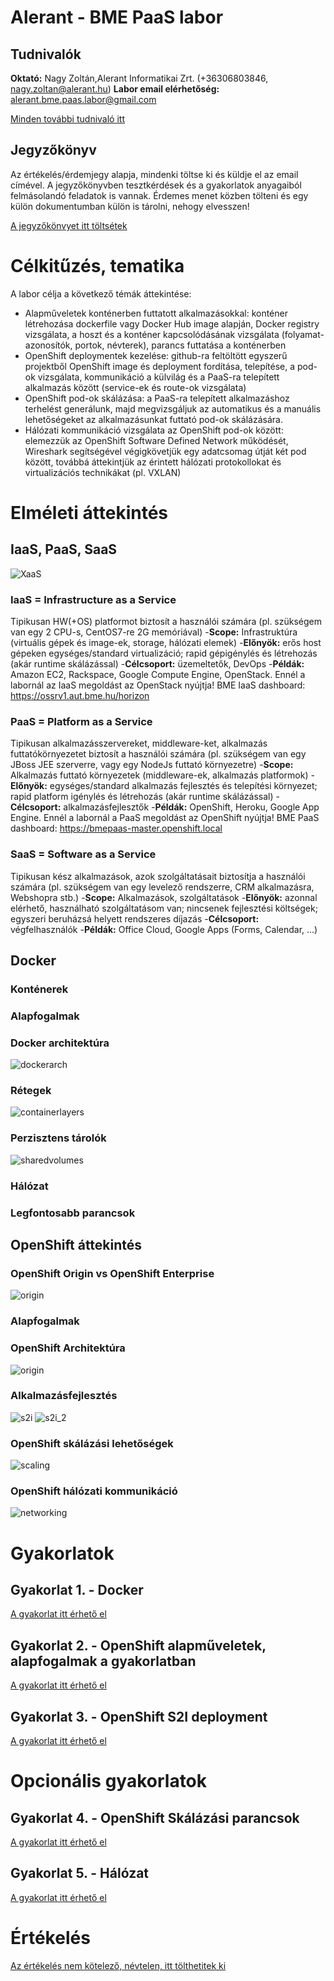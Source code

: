 # Alerant - BME PaaS labor
## Tudnivalók
**Oktató:** Nagy Zoltán,Alerant Informatikai Zrt. (+36306803846, nagy.zoltan@alerant.hu)
**Labor email elérhetőség:** alerant.bme.paas.labor@gmail.com

[Minden további tudnivaló itt](Tudnivalok.md)

## Jegyzőkönyv
Az értékelés/érdemjegy alapja, mindenki töltse ki és küldje el az email címével.
A jegyzőkönyvben tesztkérdések és a gyakorlatok anyagaiból felmásolandó feladatok is vannak. Érdemes menet közben tölteni és egy külön dokumentumban külön is tárolni, nehogy elvesszen!
 
[A jegyzőkönvyet itt töltsétek](https://goo.gl/forms/rKN2WAWNCjxpBulS2)

# Célkitűzés, tematika
A labor célja a következő témák áttekintése:
- Alapműveletek konténerben futtatott alkalmazásokkal: konténer létrehozása dockerfile vagy Docker Hub image alapján, Docker registry vizsgálata,  a hoszt és a konténer kapcsolódásának vizsgálata (folyamat-azonosítók, portok, névterek), parancs futtatása a konténerben
- OpenShift deploymentek kezelése: github-ra feltöltött egyszerű projektből OpenShift image és deployment fordítása, telepítése, a pod-ok vizsgálata, kommunikáció a külvilág és a PaaS-ra telepített alkalmazás között (service-ek és route-ok vizsgálata)
- OpenShift pod-ok skálázása: a PaaS-ra telepített alkalmazáshoz terhelést generálunk, majd megvizsgáljuk az automatikus és a manuális lehetőségeket az alkalmazásunkat futtató pod-ok skálázására.
- Hálózati kommunikáció vizsgálata az OpenShift pod-ok között: elemezzük az OpenShift Software Defined Network működését, Wireshark segítségével végigkövetjük egy adatcsomag útját két pod között, továbbá áttekintjük az érintett hálózati protokollokat és virtualizációs technikákat (pl. VXLAN)

# Elméleti áttekintés
## IaaS, PaaS, SaaS
![XaaS](common/images/xaas.jpg)
### IaaS = Infrastructure as a Service
Tipikusan HW(+OS) platformot biztosít a használói számára (pl. szükségem van egy 2 CPU-s, CentOS7-re 2G memóriával)
-**Scope:** Infrastruktúra (virtuális gépek és image-ek, storage, hálózati elemek)
-**Előnyök:** erős host gépeken egységes/standard virtualizáció; rapid gépigénylés és létrehozás (akár runtime skálázással)
-**Célcsoport:** üzemeltetők, DevOps
-**Példák:** Amazon EC2, Rackspace, Google Compute Engine, OpenStack. Ennél a labornál az IaaS megoldást az OpenStack nyújtja!
BME IaaS dashboard: https://ossrv1.aut.bme.hu/horizon
### PaaS = Platform as a Service
Tipikusan alkalmazásszervereket, middleware-ket, alkalmazás futtatókörnyezetet biztosít a használói számára (pl. szükségem van egy JBoss JEE szerverre, vagy egy NodeJs futtató környezetre)
-**Scope:** Alkalmazás futtató környezetek (middleware-ek, alkalmazás platformok)
-**Előnyök:** egységes/standard alkalmazás fejlesztés és telepítési környezet; rapid platform igénylés és létrehozás (akár runtime skálázással)
-**Célcsoport:** alkalmazásfejlesztők
-**Példák:** OpenShift, Heroku, Google App Engine. Ennél a labornál a PaaS megoldást az OpenShift nyújtja!
BME PaaS dashboard: https://bmepaas-master.openshift.local
### SaaS = Software as a Service
Tipikusan kész alkalmazások, azok szolgáltatásait biztosítja a használói számára (pl. szükségem van egy levelező rendszerre, CRM alkalmazásra, Webshopra stb.)
-**Scope:** Alkalmazások, szolgáltatások
-**Előnyök:** azonnal elérhető, használható szolgáltatásom van; nincsenek fejlesztési költségek; egyszeri beruházsá helyett rendszeres díjazás
-**Célcsoport:** végfelhasználók
-**Példák:** Office Cloud, Google Apps (Forms, Calendar, ...)





## Docker
### Konténerek
### Alapfogalmak
### Docker architektúra
![dockerarch](common/images/architecture.jpg)
### Rétegek
![containerlayers](common/images/container-layers.jpg)
### Perzisztens tárolók
![sharedvolumes](common/images/shared-volume.jpg)
### Hálózat
### Legfontosabb parancsok

## OpenShift áttekintés
### OpenShift Origin vs OpenShift Enterprise
![origin](common/images/openshift_vs_origin.png)
### Alapfogalmak
### OpenShift Architektúra
![origin](common/images/openshift_arch2.png)
### Alkalmazásfejlesztés
![s2i](common/images/s2i.png)
![s2i_2](common/images/s2i_2.png)
### OpenShift skálázási lehetőségek
![scaling](common/images/openshift_arch3.png)
### OpenShift hálózati kommunikáció
![networking](common/images/openshift_arch.png)


# Gyakorlatok
## Gyakorlat 1. - Docker
[A gyakorlat itt érhető el](Gyakorlat1.md)
## Gyakorlat 2. - OpenShift alapműveletek, alapfogalmak a gyakorlatban
[A gyakorlat itt érhető el](Gyakorlat2.md)
## Gyakorlat 3. - OpenShift S2I deployment
[A gyakorlat itt érhető el](Gyakorlat3.md)

# Opcionális gyakorlatok
## Gyakorlat 4. - OpenShift Skálázási parancsok
[A gyakorlat itt érhető el](Gyakorlat4.md)
## Gyakorlat 5. - Hálózat
[A gyakorlat itt érhető el](Gyakorlat5.md)

# Értékelés
[Az értékelés nem kötelező, névtelen, itt tölthetitek ki](https://goo.gl/forms/ibs2e7X2sGViZgH93)
